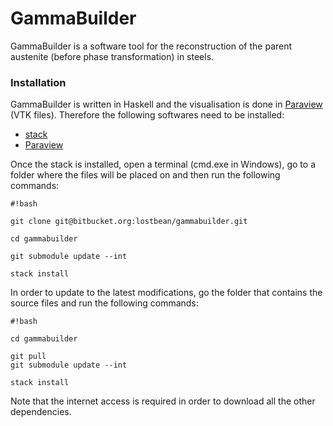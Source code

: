 # GammaBuilder #

GammaBuilder is a software tool for the reconstruction of the parent austenite (before phase transformation) in steels.

### Installation ###

GammaBuilder is written in Haskell and the visualisation is done in [Paraview](http://www.paraview.org/) (VTK files). Therefore the following softwares need to be installed:

* [stack](http://docs.haskellstack.org/en/stable/install_and_upgrade/#installupgrade)
* [Paraview](http://www.paraview.org/download/)

Once the stack is installed, open a terminal (cmd.exe in Windows), go to a folder where the files will be placed on and then run the following commands:

```
#!bash

git clone git@bitbucket.org:lostbean/gammabuilder.git

cd gammabuilder

git submodule update --int

stack install

```

In order to update to the latest modifications, go the folder that contains the source files and run the following commands:

```
#!bash

cd gammabuilder

git pull
git submodule update --int

stack install

```

Note that the internet access is required in order to download all the other dependencies.
